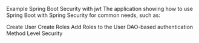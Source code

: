 Example Spring Boot Security with jwt
The application showing how to use Spring Boot with Spring Security for common needs, such as:

Create User
Create Roles
Add Roles to the User
DAO-based authentication
Method Level Security
